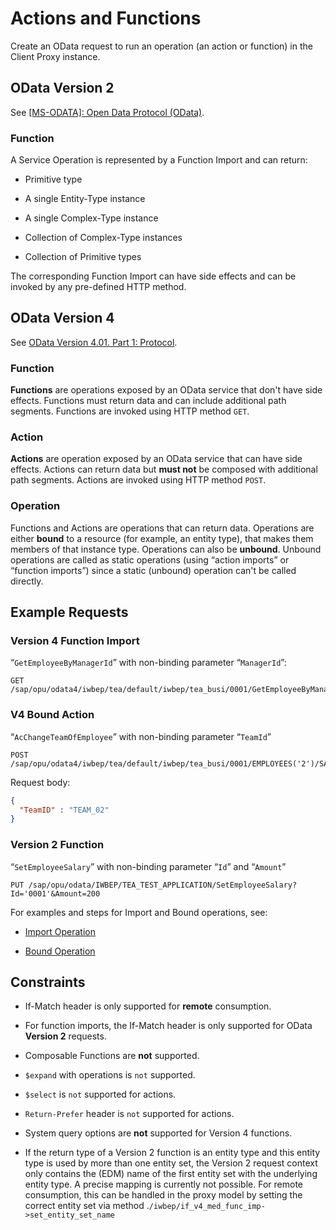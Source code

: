<!-- loiocea94cf65bed42b6b5796fbe7d980b51 -->

# Actions and Functions

Create an OData request to run an operation \(an action or function\) in the Client Proxy instance.



<a name="loiocea94cf65bed42b6b5796fbe7d980b51__section_d15_dtn_4tb"/>

## OData Version 2

See [\[MS-ODATA\]: Open Data Protocol \(OData\)](https://docs.microsoft.com/en-us/openspecs/windows_protocols/ms-odata).



### Function

A Service Operation is represented by a Function Import and can return:

-   Primitive type

-   A single Entity-Type instance

-   A single Complex-Type instance

-   Collection of Complex-Type instances

-   Collection of Primitive types


The corresponding Function Import can have side effects and can be invoked by any pre-defined HTTP method.



<a name="loiocea94cf65bed42b6b5796fbe7d980b51__section_okj_ltn_4tb"/>

## OData Version 4

See [OData Version 4.01. Part 1: Protocol](https://docs.oasis-open.org/odata/odata/v4.01/odata-v4.01-part1-protocol.html).



### Function

**Functions** are operations exposed by an OData service that don't have side effects. Functions must return data and can include additional path segments. Functions are invoked using HTTP method `GET`.



### Action

**Actions** are operation exposed by an OData service that can have side effects. Actions can return data but **must not** be composed with additional path segments. Actions are invoked using HTTP method `POST`.



### Operation

Functions and Actions are operations that can return data. Operations are either **bound** to a resource \(for example, an entity type\), that makes them members of that instance type. Operations can also be **unbound**. Unbound operations are called as static operations \(using “action imports” or “function imports”\) since a static \(unbound\) operation can't be called directly.



<a name="loiocea94cf65bed42b6b5796fbe7d980b51__section_p53_r5n_4tb"/>

## Example Requests



### Version 4 Function Import

“`GetEmployeeByManagerId`” with non-binding parameter “`ManagerId`”:

```
GET /sap/opu/odata4/iwbep/tea/default/iwbep/tea_busi/0001/GetEmployeeByManagerID(ManagerID='0001')
```



### V4 Bound Action

“`AcChangeTeamOfEmployee`” with non-binding parameter “`TeamId`”

```
POST /sap/opu/odata4/iwbep/tea/default/iwbep/tea_busi/0001/EMPLOYEES('2')/SAP__self.AcChangeTeamOfEmployee
```

Request body:

```JSON
{ 
  "TeamID" : "TEAM_02" 
}
```



### Version 2 Function

“`SetEmployeeSalary`” with non-binding parameter “`Id`” and “`Amount`”

```
PUT /sap/opu/odata/IWBEP/TEA_TEST_APPLICATION/SetEmployeeSalary?Id='0001'&Amount=200
```

For examples and steps for Import and Bound operations, see:

-   [Import Operation](import-operation-8fce3ce.md)

-   [Bound Operation](bound-operation-6c29b98.md)




<a name="loiocea94cf65bed42b6b5796fbe7d980b51__section_on1_jfz_4tb"/>

## Constraints

-   If-Match header is only supported for **remote** consumption.

-   For function imports, the If-Match header is only supported for OData **Version 2** requests.

-   Composable Functions are **not** supported.

-   `$expand` with operations is `not` supported.

-   `$select` is `not` supported for actions.

-   `Return-Prefer` header is `not` supported for actions.

-   System query options are **not** supported for Version 4 functions.

-   If the return type of a Version 2 function is an entity type and this entity type is used by more than one entity set, the Version 2 request context only contains the \(EDM\) name of the first entity set with the underlying entity type. A precise mapping is currently not possible. For remote consumption, this can be handled in the proxy model by setting the correct entity set via method .`/iwbep/if_v4_med_func_imp->set_entity_set_name`
